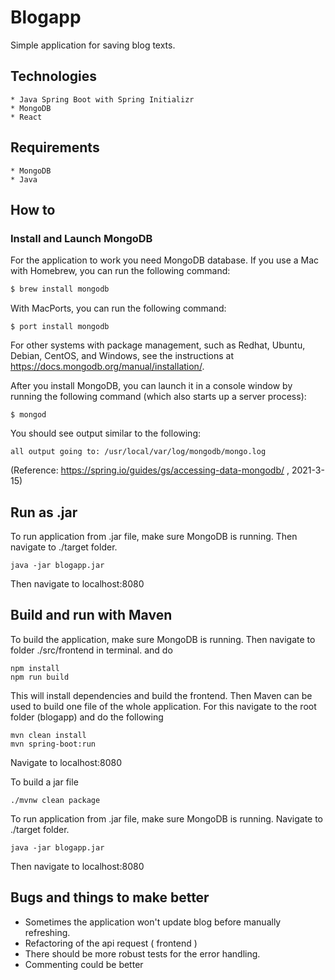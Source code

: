 # Blogapp
Simple application for saving blog texts.

## Technologies

    * Java Spring Boot with Spring Initializr
    * MongoDB
    * React

## Requirements
    * MongoDB
    * Java

## How to

### Install and Launch MongoDB
For the application to work you need MongoDB database.
If you use a Mac with Homebrew, you can run the following command:
```bash
$ brew install mongodb
```
With MacPorts, you can run the following command:
```
$ port install mongodb
```
For other systems with package management, such as Redhat, Ubuntu, Debian, CentOS, and Windows, see the instructions at https://docs.mongodb.org/manual/installation/.

After you install MongoDB, you can launch it in a console window by running the following command (which also starts up a server process):

```
$ mongod
```
You should see output similar to the following:

```
all output going to: /usr/local/var/log/mongodb/mongo.log
```


(Reference: https://spring.io/guides/gs/accessing-data-mongodb/ , 2021-3-15)



## Run as .jar
To run application from .jar file, make sure  MongoDB is running. Then navigate to ./target folder.

	java -jar blogapp.jar
		
Then navigate to localhost:8080

## Build and run with Maven
To build the application, make sure  MongoDB is running. Then navigate to folder ./src/frontend in terminal.
and do

```
npm install
npm run build
```
This will install dependencies and build the frontend.
Then Maven can be used to build one file of the whole application.
For this navigate to the root folder (blogapp) and do the following

```
mvn clean install
mvn spring-boot:run
```
Navigate to localhost:8080

To build a jar file

```
./mvnw clean package
```

To run application from .jar file, make sure  MongoDB is running. Navigate to ./target folder.

	java -jar blogapp.jar
		
Then navigate to localhost:8080

## Bugs and things to make better

* Sometimes the application won't update blog before manually refreshing.
* Refactoring of the api request ( frontend )
* There should be more robust tests for the error handling.
* Commenting could be better


